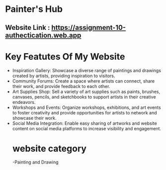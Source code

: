 # Painter's Hub
## Website Link : https://assignment-10-authectication.web.app
# Key Featutes Of My Website 
 - Inspiration Gallery: Showcase a diverse range of paintings and drawings created by artists, providing inspiration to visitors.
 - Community Forums: Create a space where artists can connect, share their work, and provide feedback to each other.
 - Art Supplies Shop: Sell a variety of art supplies such as paints, brushes, canvases, pencils, and sketchbooks to support artists in their creative endeavors.
 - Workshops and Events: Organize workshops, exhibitions, and art events to foster creativity and provide opportunities for artists to network and showcase their work.
 - Social Media Integration: Enable easy sharing of artworks and website content on social media platforms to increase visibility and engagement.
   # website category
   -Painting and Drawing
